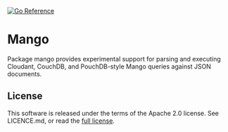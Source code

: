 [![Go Reference](https://pkg.go.dev/badge/github.com/go-kivik/kivik/v4/x/mango.svg)](https://pkg.go.dev/github.com/go-kivik/kivik/v4/x/mango)

# Mango

Package mango provides experimental support for parsing and executing Cloudant, CouchDB, and
PouchDB-style Mango queries against JSON documents.

## License

This software is released under the terms of the Apache 2.0 license. See
LICENCE.md, or read the [full license](http://www.apache.org/licenses/LICENSE-2.0).
